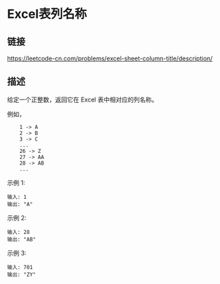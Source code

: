 # Excel表列名称

## 链接
https://leetcode-cn.com/problems/excel-sheet-column-title/description/

## 描述
给定一个正整数，返回它在 Excel 表中相对应的列名称。  

例如，
```text
    1 -> A
    2 -> B
    3 -> C
    ...
    26 -> Z
    27 -> AA
    28 -> AB 
    ...
```

示例 1:
```text
输入: 1
输出: "A"
````
示例 2:
```text
输入: 28
输出: "AB"
```
示例 3:
```text
输入: 701
输出: "ZY"
``` 